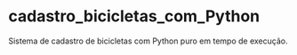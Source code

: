 # cadastro_bicicletas_com_Python
Sistema de cadastro de bicicletas com Python puro em tempo de execução.
